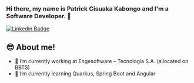 ### Hi there, my name is Patrick Cisuaka Kabongo and I'm a Software Developer. 👋

[![Linkedin Badge](https://img.shields.io/badge/-Patrick%20Kabongo-18186f?style=flat-square&logo=Linkedin&logoColor=white&link=https://www.linkedin.com/in/patrick-cisuaka-kabongo-msc-8ba491127/)](https://www.linkedin.com/in/patrick-cisuaka-kabongo-msc-8ba491127/) 

## :sunglasses: About me!
- 🔭 I’m currently working at Engesoftware – Tecnologia S.A. (allocated on BBTS)
- 🌱 I’m currently learning Quarkus, Spring Boot and Angular
<!--
**marcuspaulo/marcuspaulo** is a ✨ _special_ ✨ repository because its `README.md` (this file) appears on your GitHub profile.

Here are some ideas to get you started:

- 🔭 I’m currently working at Engesoftware – Tecnologia S.A. (allocated on BBTS)
- 🌱 I’m currently learning Quarkus, Angular
- 👯 I’m looking to collaborate on ...
- 🤔 I’m looking for help with ...
- 💬 Ask me about ...
- 📫 How to reach me: ...
- 😄 Pronouns: ...
- ⚡ Fun fact: ...
-->
